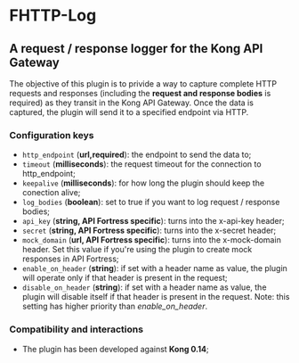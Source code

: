 # FHTTP-Log
## A request / response logger for the Kong API Gateway
The objective of this plugin is to privide a way to capture complete HTTP requests and responses (including the **request
  and response bodies** is required) as they transit in the Kong API Gateway.
Once the data is captured, the plugin will send it to a specified endpoint via HTTP.

### Configuration keys

* `http_endpoint` (**url,required**): the endpoint to send the data to;
* `timeout` (**milliseconds**): the request timeout for the connection to http_endpoint;
* `keepalive` (**milliseconds**): for how long the plugin should keep the conection alive;
* `log_bodies` (**boolean**): set to true if you want to log request / response bodies;
* `api_key` (**string, API Fortress specific**): turns into the x-api-key header;
* `secret` (**string, API Fortress specific**): turns into the x-secret header;
* `mock_domain` (**url, API Fortress specific**): turns into the x-mock-domain header. Set this value if you're using the plugin
to create mock responses in API Fortress;
* `enable_on_header` (**string**): if set with a header name as value, the plugin will operate only if that header is present
in the request;
* `disable_on_header` (**string**): if set with a header name as value, the plugin will disable itself if that header is present
in the request. Note: this setting has higher priority than *enable_on_header*.

### Compatibility and interactions
* The plugin has been developed against **Kong 0.14**;
